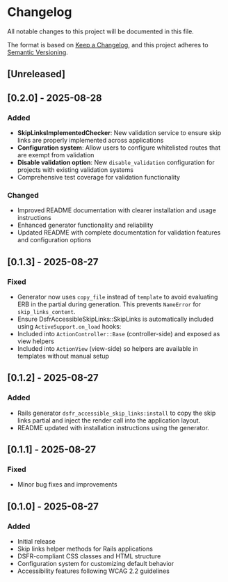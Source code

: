 # Changelog

All notable changes to this project will be documented in this file.

The format is based on [Keep a Changelog](https://keepachangelog.com/en/1.0.0/),
and this project adheres to [Semantic Versioning](https://semver.org/spec/v2.0.0.html).

## [Unreleased]

## [0.2.0] - 2025-08-28
### Added
- **SkipLinksImplementedChecker**: New validation service to ensure skip links are properly implemented across applications
- **Configuration system**: Allow users to configure whitelisted routes that are exempt from validation
- **Disable validation option**: New `disable_validation` configuration for projects with existing validation systems
- Comprehensive test coverage for validation functionality

### Changed
- Improved README documentation with clearer installation and usage instructions
- Enhanced generator functionality and reliability
- Updated README with complete documentation for validation features and configuration options

## [0.1.3] - 2025-08-27
### Fixed
- Generator now uses `copy_file` instead of `template` to avoid evaluating ERB in the partial during generation. This prevents `NameError` for `skip_links_content`.
- Ensure DsfrAccessibleSkipLinks::SkipLinks is automatically included using `ActiveSupport.on_load` hooks:
- Included into `ActionController::Base` (controller-side) and exposed as view helpers
- Included into `ActionView` (view-side) so helpers are available in templates without manual setup

## [0.1.2] - 2025-08-27
### Added
- Rails generator `dsfr_accessible_skip_links:install` to copy the skip links partial and inject the render call into the application layout.
- README updated with installation instructions using the generator.

## [0.1.1] - 2025-08-27
### Fixed
- Minor bug fixes and improvements

## [0.1.0] - 2025-08-27

### Added
- Initial release
- Skip links helper methods for Rails applications
- DSFR-compliant CSS classes and HTML structure
- Configuration system for customizing default behavior
- Accessibility features following WCAG 2.2 guidelines
